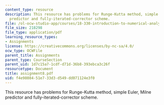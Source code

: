 ```yaml
---
content_type: resource
description: This resource has problems for Runge-Kutta method, simple Euler, Milne
  predictor and fully-iterated-corrector scheme.
file: /ol-ocw-studio-app/courses/18-330-introduction-to-numerical-analysis-spring-2004/f4e9808451e733d3d549dd071124e3f0_assignment8.pdf
file_size: 218298
file_type: application/pdf
learning_resource_types:
- Assignments
license: https://creativecommons.org/licenses/by-nc-sa/4.0/
ocw_type: OCWFile
parent_title: Assignments
parent_type: CourseSection
parent_uid: 1d7c15a7-1cdf-d71d-36b8-393ebca3c26f
resourcetype: Document
title: assignment8.pdf
uid: f4e98084-51e7-33d3-d549-dd071124e3f0
---
```

This resource has problems for Runge-Kutta method, simple Euler, Milne predictor and fully-iterated-corrector scheme.